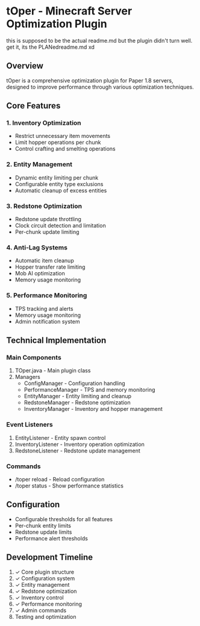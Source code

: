 # tOper - Minecraft Server Optimization Plugin

this is supposed to be the actual readme.md but the plugin didn't turn well.
get it, its the PLANedreadme.md xd
## Overview
tOper is a comprehensive optimization plugin for Paper 1.8 servers, designed to improve performance through various optimization techniques.

## Core Features

### 1. Inventory Optimization
- Restrict unnecessary item movements
- Limit hopper operations per chunk
- Control crafting and smelting operations

### 2. Entity Management
- Dynamic entity limiting per chunk
- Configurable entity type exclusions
- Automatic cleanup of excess entities

### 3. Redstone Optimization
- Redstone update throttling
- Clock circuit detection and limitation
- Per-chunk update limiting

### 4. Anti-Lag Systems
- Automatic item cleanup
- Hopper transfer rate limiting
- Mob AI optimization
- Memory usage monitoring

### 5. Performance Monitoring
- TPS tracking and alerts
- Memory usage monitoring
- Admin notification system

## Technical Implementation

### Main Components
1. TOper.java - Main plugin class
2. Managers
   - ConfigManager - Configuration handling
   - PerformanceManager - TPS and memory monitoring
   - EntityManager - Entity limiting and cleanup
   - RedstoneManager - Redstone optimization
   - InventoryManager - Inventory and hopper management

### Event Listeners
1. EntityListener - Entity spawn control
2. InventoryListener - Inventory operation optimization
3. RedstoneListener - Redstone update management

### Commands
- /toper reload - Reload configuration
- /toper status - Show performance statistics

## Configuration
- Configurable thresholds for all features
- Per-chunk entity limits
- Redstone update limits
- Performance alert thresholds

## Development Timeline
1. ✓ Core plugin structure
2. ✓ Configuration system
3. ✓ Entity management
4. ✓ Redstone optimization
5. ✓ Inventory control
6. ✓ Performance monitoring
7. ✓ Admin commands
8. Testing and optimization
